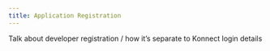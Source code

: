 ```yaml
---
title: Application Registration
---
```


Talk about developer registration / how it’s separate to Konnect login details